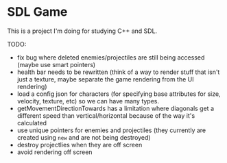 # SDL Game

This is a project I'm doing for studying C++ and SDL.

TODO:
- fix bug where deleted enemies/projectiles are still being accessed (maybe use smart pointers)
- health bar needs to be rewritten (think of a way to render stuff that isn't just a texture, maybe separate the game rendering from the UI rendering)
- load a config json for characters (for specifying base attributes for size, velocity, texture, etc) so we can have many types.
- getMovementDirectionTowards has a limitation where diagonals get a different speed than vertical/horizontal because of the way it's calculated
- use unique pointers for enemies and projectiles (they currently are created using `new` and are not being destroyed)
- destroy projectlies when they are off screen
- avoid rendering off screen
